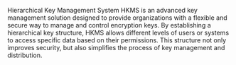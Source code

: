 Hierarchical Key Management System
HKMS is an advanced key management solution designed to provide organizations with a flexible and secure way to manage and control encryption keys. By establishing a hierarchical key structure, HKMS allows different levels of users or systems to access specific data based on their permissions. This structure not only improves security, but also simplifies the process of key management and distribution.
